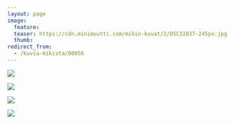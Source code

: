 ```yaml
---
layout: page
image:
  feature:
  teaser: https://cdn.minimuutti.com/mikin-kuvat/2/DSC32837-245px.jpg
  thumb:
redirect_from:
  - /kuvia-mikista/00056
---
```


![](https://cdn.minimuutti.com/mikin-kuvat/2/DSC32837-800px.jpg)

![](https://cdn.minimuutti.com/mikin-kuvat/2/DSC32838-800px.jpg)

![](https://cdn.minimuutti.com/mikin-kuvat/2/DSC32844-800px.jpg)

![](https://cdn.minimuutti.com/mikin-kuvat/2/DSC32845-800px.jpg)
